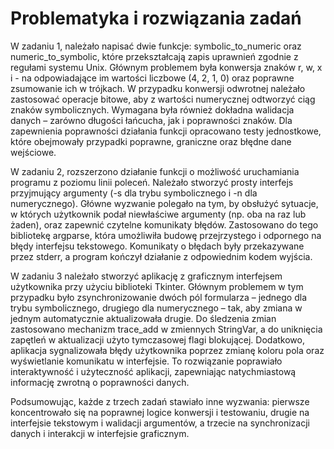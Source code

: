 # Problematyka i rozwiązania zadań 
W zadaniu 1, należało napisać dwie funkcje: symbolic_to_numeric oraz numeric_to_symbolic, które przekształcają zapis uprawnień zgodnie z regułami systemu Unix. Głównym problemem była konwersja znaków r, w, x i - na odpowiadające im wartości liczbowe (4, 2, 1, 0) oraz poprawne zsumowanie ich w trójkach. W przypadku konwersji odwrotnej należało zastosować operacje bitowe, aby z wartości numerycznej odtworzyć ciąg znaków symbolicznych. Wymagana była również dokładna walidacja danych – zarówno długości łańcucha, jak i poprawności znaków. Dla zapewnienia poprawności działania funkcji opracowano testy jednostkowe, które obejmowały przypadki poprawne, graniczne oraz błędne dane wejściowe.

W zadaniu 2, rozszerzono działanie funkcji o możliwość uruchamiania programu z poziomu linii poleceń. Należało stworzyć prosty interfejs przyjmujący argumenty (-s dla trybu symbolicznego i -n dla numerycznego). Główne wyzwanie polegało na tym, by obsłużyć sytuacje, w których użytkownik podał niewłaściwe argumenty (np. oba na raz lub żaden), oraz zapewnić czytelne komunikaty błędów. Zastosowano do tego bibliotekę argparse, która umożliwiła budowę przejrzystego i odpornego na błędy interfejsu tekstowego. Komunikaty o błędach były przekazywane przez stderr, a program kończył działanie z odpowiednim kodem wyjścia.

W zadaniu 3 należało stworzyć aplikację z graficznym interfejsem użytkownika przy użyciu biblioteki Tkinter. Głównym problemem w tym przypadku było zsynchronizowanie dwóch pól formularza – jednego dla trybu symbolicznego, drugiego dla numerycznego – tak, aby zmiana w jednym automatycznie aktualizowała drugie. Do śledzenia zmian zastosowano mechanizm trace_add w zmiennych StringVar, a do uniknięcia zapętleń w aktualizacji użyto tymczasowej flagi blokującej. Dodatkowo, aplikacja sygnalizowała błędy użytkownika poprzez zmianę koloru pola oraz wyświetlanie komunikatu w interfejsie. To rozwiązanie poprawiało interaktywność i użyteczność aplikacji, zapewniając natychmiastową informację zwrotną o poprawności danych.

Podsumowując, każde z trzech zadań stawiało inne wyzwania: pierwsze koncentrowało się na poprawnej logice konwersji i testowaniu, drugie na interfejsie tekstowym i walidacji argumentów, a trzecie na synchronizacji danych i interakcji w interfejsie graficznym.
